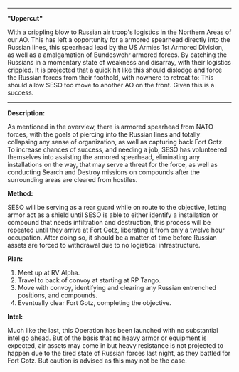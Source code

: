 
---

__"Uppercut"__

With a crippling blow to Russian air troop's logistics in the Northern Areas of our AO. This has left a opportunity for a armored spearhead directly into the Russian lines, this spearhead lead by the US Armies 1st Armored Division, as well as a amalgamation of Bundeswehr armored forces. By catching the Russians in a momentary state of weakness and disarray, with their logistics crippled. It is projected that a quick hit like this should dislodge and force the Russian forces from their foothold, with nowhere to retreat to: This should allow SESO too move to another AO on the front. Given this is a success. 

---

__Description:__

As mentioned in the overview, there is armored spearhead from NATO forces, with the goals of piercing into the Russian lines and totally collapsing any sense of organization, as well as capturing back Fort Gotz. To increase chances of success, and needing a job, SESO has volunteered themselves into assisting the armored spearhead, eliminating any installations on the way, that may serve a threat for the force, as well as conducting Search and Destroy missions on compounds after the surrounding areas are cleared from hostiles. 

__Method:__

SESO will be serving as a rear guard while on route to the objective, letting armor act as a shield until SESO is able to either identify a installation or compound that needs infiltration and destruction, this process will be repeated until they arrive at Fort Gotz, liberating it from only a twelve hour occupation. After doing so, it should be a matter of time before Russian assets are forced to withdrawal due to no logistical infrastructure.

__Plan:__
1. Meet up at RV Alpha.
2. Travel to back of convoy at starting at RP Tango.
3. Move with convoy, identifying and clearing any Russian entrenched positions, and compounds.
4. Eventually clear Fort Gotz, completing the objective.

__Intel:__

Much like the last, this Operation has been launched with no substantial intel go ahead. But of the basis that no heavy armor or equipment is expected, air assets may come in but heavy resistance is not projected to happen due to the tired state of Russian forces last night, as they battled for Fort Gotz. But caution is advised as this may not be the case.

